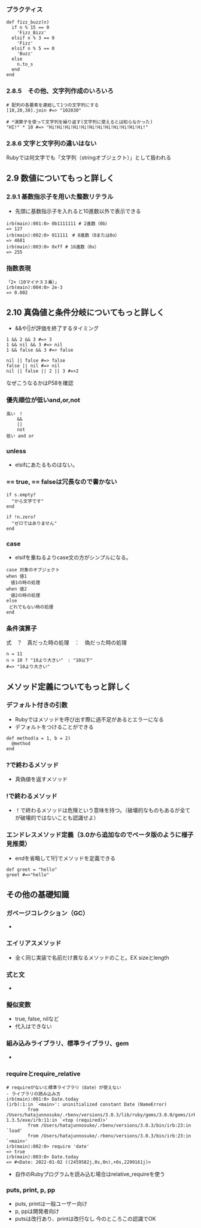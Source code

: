### プラクティス
```
def fizz_buzz(n)
  if n % 15 == 0
    'Fizz_Bizz'
  elsif n % 3 == 0
    'Fizz'
  elsif n % 5 == 0
    'Buzz'
  else
    n.to_s
  end
end
```


### 2.8.5　その他、文字列作成のいろいろ
```
# 配列の各要素を連結して1つの文字列にする
[10,20,30].join #=> "102030"

# *演算子を使って文字列を繰り返す(文字列に使えるとは知らなかった)
"HI!" * 10 #=> "Hi!Hi!Hi!Hi!Hi!Hi!Hi!Hi!Hi!Hi!Hi!Hi!"
```

### 2.8.6 文字と文字列の違いはない
Rubyでは何文字でも「文字列（stringオブジェクト）」として扱われる

## 2.9 数値についてもっと詳しく
### 2.9.1 基数指示子を用いた整数リテラル

- 先頭に基数指示子を入れると10進数以外で表示できる

```
irb(main):001:0> 0b1111111 # 2進数（0b）
=> 127
irb(main):002:0> 011111　# 8進数（0または0o）
=> 4681
irb(main):003:0> 0xff # 16進数（0x）
=> 255

```

### 指数表現
```
「2×（10マイナス３乗）」
irb(main):004:0> 2e-3
=> 0.002

```

## 2.10 真偽値と条件分岐についてもっと詳しく
- &&や||が評価を終了するタイミング
```
1 && 2 && 3 #=> 3
1 && nil && 3 #=> nil
1 && false && 3 #=> false

nil || false #=> false
false || nil #=> nil
nil || false || 2 || 3 #=>2
```
なぜこうなるかはP58を確認

### 優先順位が低いand,or,not

```
高い　!
    &&
    ||
    not
低い and or
```

### unless
- elsifにあたるものはない。

### == true, == falseは冗長なので書かない
```
if s.empty?
  "から文字です"
end

if !n.zero?
  "ゼロではありません"
end  
```

### case
- elsifを重ねるよりcase文の方がシンプルになる。 
```
case 対象のオブジェクト
when 値1
　値1の時の処理
when 値2
　値2の時の処理
else 
 どれでもない時の処理
end
```

### 条件演算子
式　？　真だった時の処理　：　偽だった時の処理
```
n = 11
n > 10 ? "10より大きい"　: "10以下"
#=> "10より大きい"
```

## メソッド定義についてもっと詳しく
### デフォルト付きの引数
- Rubyではメソッドを呼び出す際に過不足があるとエラーになる
- デフォルトをつけることができる
```
def method(a = 1, b = 2)
  @method
end
```

### ?で終わるメソッド
- 真偽値を返すメソッド

### !で終わるメソッド
 - ！で終わるメソッドは危険という意味を持つ。（破壊的なものもあるが全てが破壊的ではないことも認識せよ）

### エンドレスメソッド定義（3.0から追加なのでベータ版のように様子見推奨）
- endを省略して1行でメソッドを定義できる
```
def greet = "hello"
greet #=>"hello"
```

## その他の基礎知識
### ガベージコレクション（GC）
- 
### エイリアスメソッド
- 全く同じ実装で名前だけ異なるメソッドのこと。EX sizeとlength

### 式と文
- 
### 擬似変数
- true, false, nilなど
- 代入はできない

### 組み込みライブラリ、標準ライブラリ、gem
- 
### requireとrequire_relative
```
# requireがないと標準ライブラリ（date）が使えない
- ライブラリの読み込み方
irb(main):001:0> Date.today
(irb):1:in `<main>': uninitialized constant Date (NameError)
        from /Users/hatajunnosuke/.rbenv/versions/3.0.3/lib/ruby/gems/3.0.0/gems/irb-1.3.5/exe/irb:11:in `<top (required)>'
        from /Users/hatajunnosuke/.rbenv/versions/3.0.3/bin/irb:23:in `load'
        from /Users/hatajunnosuke/.rbenv/versions/3.0.3/bin/irb:23:in `<main>'
irb(main):002:0> require 'date'
=> true
irb(main):003:0> Date.today
=> #<Date: 2022-01-02 ((2459582j,0s,0n),+0s,2299161j)>
```
- 自作のRubyプログラムを読み込む場合はrelative_requireを使う

### puts, print, p, pp
- puts, printは一般ユーザー向け
- p, ppは開発者向け
- putsは改行あり、printは改行なし
今のところこの認識でOK




